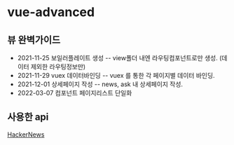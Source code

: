 # vue-advanced

## 뷰 완벽가이드

- 2021-11-25 보일러플레이트 생성
  -- view폴더 내엔 라우팅컴포넌트로만 생성. (데이터 제외한 라우팅정보만)
- 2021-11-29 vuex 데이터바인딩
  -- vuex 를 통한 각 페이지별 데이터 바인딩.
- 2021-12-01 상세페이지 작성
  -- news, ask 내 상세페이지 작성.
- 2022-03-07 컴포넌트 페이지리스트 단일화

## 사용한 api

[HackerNews](https://github.com/tastejs/hacker-news-pwas/blob/master/docs/api.md, '해커뉴스')
